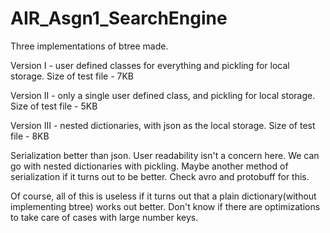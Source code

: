 # AIR_Asgn1_SearchEngine

Three implementations of btree made.

Version I - user defined classes for everything and pickling for local storage. Size of test file - 7KB

Version II - only a single user defined class, and pickling for local storage. Size of test file - 5KB

Version III - nested dictionaries, with json as the local storage. Size of test file - 8KB

Serialization better than json. User readability isn't a concern here. We can go with nested dictionaries with pickling. Maybe another method of serialization if it turns out to be better.
Check avro and protobuff for this.


Of course, all of this is useless if it turns out that a plain dictionary(without implementing btree) works out better. Don't know if there are optimizations to take care of cases with large number keys.
